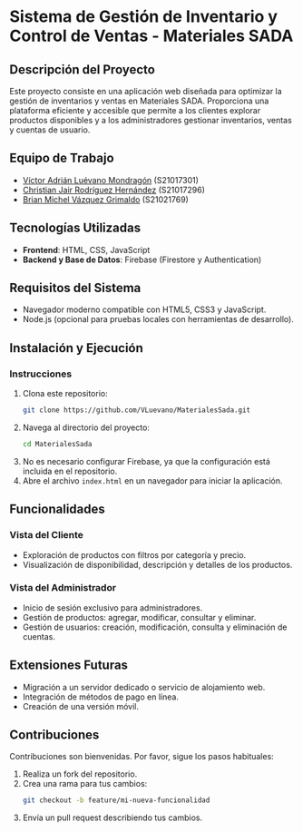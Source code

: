 # Sistema de Gestión de Inventario y Control de Ventas - Materiales SADA

## Descripción del Proyecto
Este proyecto consiste en una aplicación web diseñada para optimizar la gestión de inventarios y ventas en Materiales SADA. Proporciona una plataforma eficiente y accesible que permite a los clientes explorar productos disponibles y a los administradores gestionar inventarios, ventas y cuentas de usuario.

## Equipo de Trabajo
- [Víctor Adrián Luévano Mondragón](https://github.com/VLuevano) (S21017301)
- [Christian Jair Rodríguez Hernández](https://github.com/Christian04022003) (S21017296)
- [Brian Michel Vázquez Grimaldo](https://github.com/BrianGrimaldo) (S21021769)

## Tecnologías Utilizadas
- **Frontend**: HTML, CSS, JavaScript
- **Backend y Base de Datos**: Firebase (Firestore y Authentication)

## Requisitos del Sistema
- Navegador moderno compatible con HTML5, CSS3 y JavaScript.
- Node.js (opcional para pruebas locales con herramientas de desarrollo).

## Instalación y Ejecución

### Instrucciones
1. Clona este repositorio:
   ```bash
   git clone https://github.com/VLuevano/MaterialesSada.git
   ```
2. Navega al directorio del proyecto:
   ```bash
   cd MaterialesSada
   ```
3. No es necesario configurar Firebase, ya que la configuración está incluida en el repositorio.
4. Abre el archivo `index.html` en un navegador para iniciar la aplicación.

## Funcionalidades
### Vista del Cliente
- Exploración de productos con filtros por categoría y precio.
- Visualización de disponibilidad, descripción y detalles de los productos.

### Vista del Administrador
- Inicio de sesión exclusivo para administradores.
- Gestión de productos: agregar, modificar, consultar y eliminar.
- Gestión de usuarios: creación, modificación, consulta y eliminación de cuentas.

## Extensiones Futuras
- Migración a un servidor dedicado o servicio de alojamiento web.
- Integración de métodos de pago en línea.
- Creación de una versión móvil.

## Contribuciones
Contribuciones son bienvenidas. Por favor, sigue los pasos habituales:
1. Realiza un fork del repositorio.
2. Crea una rama para tus cambios:
   ```bash
   git checkout -b feature/mi-nueva-funcionalidad
   ```
3. Envía un pull request describiendo tus cambios.
